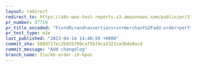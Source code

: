 ```yaml
---
layout: redirect
redirect_to: https://a8c-woo-test-reports.s3.amazonaws.com/public/pr/37719/e2e/index.html
pr_number: 37719
pr_title_encoded: "Fix+URL+and+assertions+in+merchant%2Fadd-order+perf+tests"
pr_test_type: e2e
last_published: "2023-04-14 14:48:59 +0000"
commit_sha: 580d717ec2b935709caf5b74ca2321ca3bde8acd
commit_message: "Add changelog"
branch_name: fix/k6-order-id-hpos
---
```

